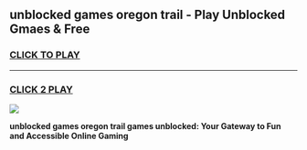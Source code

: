 
## unblocked games oregon trail - Play Unblocked Gmaes & Free
<h3>
<a href="https://premium.freeplayer.one?title=unblocked_games_oregon_trail&ref=20F">CLICK TO PLAY</a></h3>
<hr>

<h3>
<a href="https://premium.freeplayer.one?title=unblocked_games_oregon_trail&ref=20F">CLICK 2 PLAY</a>
  
</h3>

<a href="https://premium.freeplayer.one?title=unblocked_games_oregon_trail&ref=20F/"><img src="https://clearcache.store/games.png"></a>


**unblocked games oregon trail games unblocked: Your Gateway to Fun and Accessible Online Gaming**
